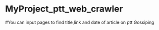# MyProject_ptt_web_crawler
#You can input pages to find title,link and date of article on ptt Gossiping
